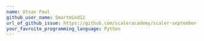 ```yaml
---
name: Utsav Paul
github_user_name: Smartmind12
url_of_github_issue: https://github.com/scaleracademy/scaler-september-open-source-challenge/issues/34
your_favroite_programming_language: Python
---
```

